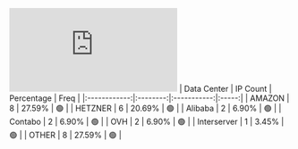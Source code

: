 ![Diagramm](https://github.com/obajay/StateSync-snapshots/blob/main/Projects/Medibloc/1/README.md)
| Data Center | IP Count | Percentage | Freq |
|:------------:|:--------:|:-----------:|:-----:|
| AMAZON | 8 | 27.59% | 🟢 |
| HETZNER | 6 | 20.69% | 🟢 |
| Alibaba | 2 | 6.90% | 🟢 |
| Contabo | 2 | 6.90% | 🟢 |
| OVH | 2 | 6.90% | 🟢 |
| Interserver | 1 | 3.45% | 🟢 |
| OTHER | 8 | 27.59% | 🟢 |